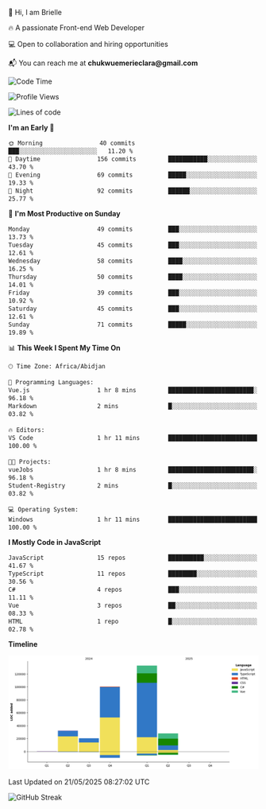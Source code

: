 <div align="left">
  <p>👋 Hi, I am Brielle</p>
  <p>🔥 A passionate Front-end Web Developer</p>
  <p>💻 Open to collaboration and hiring opportunities</p>
  <p>📬 You can reach me at <strong>chukwuemerieclara@gmail.com</strong></p>
</div>


 
 <!--START_SECTION:waka-->
![Code Time](http://img.shields.io/badge/Code%20Time-630%20hrs%2015%20mins-blue)

![Profile Views](http://img.shields.io/badge/Profile%20Views-0-blue)

![Lines of code](https://img.shields.io/badge/From%20Hello%20World%20I%27ve%20Written-313.8%20thousand%20lines%20of%20code-blue)

**I'm an Early 🐤** 

```text
🌞 Morning                40 commits          ███░░░░░░░░░░░░░░░░░░░░░░   11.20 % 
🌆 Daytime                156 commits         ███████████░░░░░░░░░░░░░░   43.70 % 
🌃 Evening                69 commits          █████░░░░░░░░░░░░░░░░░░░░   19.33 % 
🌙 Night                  92 commits          ██████░░░░░░░░░░░░░░░░░░░   25.77 % 
```
📅 **I'm Most Productive on Sunday** 

```text
Monday                   49 commits          ███░░░░░░░░░░░░░░░░░░░░░░   13.73 % 
Tuesday                  45 commits          ███░░░░░░░░░░░░░░░░░░░░░░   12.61 % 
Wednesday                58 commits          ████░░░░░░░░░░░░░░░░░░░░░   16.25 % 
Thursday                 50 commits          ████░░░░░░░░░░░░░░░░░░░░░   14.01 % 
Friday                   39 commits          ███░░░░░░░░░░░░░░░░░░░░░░   10.92 % 
Saturday                 45 commits          ███░░░░░░░░░░░░░░░░░░░░░░   12.61 % 
Sunday                   71 commits          █████░░░░░░░░░░░░░░░░░░░░   19.89 % 
```


📊 **This Week I Spent My Time On** 

```text
🕑︎ Time Zone: Africa/Abidjan

💬 Programming Languages: 
Vue.js                   1 hr 8 mins         ████████████████████████░   96.18 % 
Markdown                 2 mins              █░░░░░░░░░░░░░░░░░░░░░░░░   03.82 % 

🔥 Editors: 
VS Code                  1 hr 11 mins        █████████████████████████   100.00 % 

🐱‍💻 Projects: 
vueJobs                  1 hr 8 mins         ████████████████████████░   96.18 % 
Student-Registry         2 mins              █░░░░░░░░░░░░░░░░░░░░░░░░   03.82 % 

💻 Operating System: 
Windows                  1 hr 11 mins        █████████████████████████   100.00 % 
```

**I Mostly Code in JavaScript** 

```text
JavaScript               15 repos            ██████████░░░░░░░░░░░░░░░   41.67 % 
TypeScript               11 repos            ████████░░░░░░░░░░░░░░░░░   30.56 % 
C#                       4 repos             ███░░░░░░░░░░░░░░░░░░░░░░   11.11 % 
Vue                      3 repos             ██░░░░░░░░░░░░░░░░░░░░░░░   08.33 % 
HTML                     1 repo              █░░░░░░░░░░░░░░░░░░░░░░░░   02.78 % 
```



**Timeline**

![Lines of Code chart](https://raw.githubusercontent.com/Brielle28/Brielle28/main/assets/bar_graph.png)


 Last Updated on 21/05/2025 08:27:02 UTC
<!--END_SECTION:waka-->

![GitHub Streak](https://github-readme-streak-stats.herokuapp.com/?user=Brielle28)



